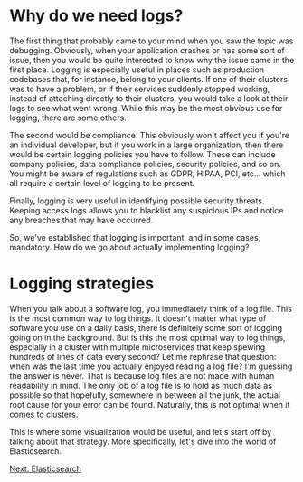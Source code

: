 # Why do we need logs?

The first thing that probably came to your mind when you saw the topic was debugging. Obviously, when your application crashes or has some sort of issue, then you would be quite interested to know why the issue came in the first place. Logging is especially useful in places such as production codebases that, for instance, belong to your clients. If one of their clusters was to have a problem, or if their services suddenly stopped working, instead of attaching directly to their clusters, you would take a look at their logs to see what went wrong. While this may be the most obvious use for logging, there are some others.

The second would be compliance. This obviously won't affect you if you're an individual developer, but if you work in a large organization, then there would be certain logging policies you have to follow. These can include company policies, data compliance policies, security policies, and so on. You might be aware of regulations such as GDPR, HIPAA, PCI, etc... which all require a certain level of logging to be present.

Finally, logging is very useful in identifying possible security threats. Keeping access logs allows you to blacklist any suspicious IPs and notice any breaches that may have occurred.

So, we've established that logging is important, and in some cases, mandatory. How do we go about actually implementing logging?

# Logging strategies

When you talk about a software log, you immediately think of a log file. This is the most common way to log things. It doesn't matter what type of software you use on a daily basis, there is definitely some sort of logging going on in the background. But is this the most optimal way to log things, especially in a cluster with multiple microservices that keep spewing hundreds of lines of data every second? Let me rephrase that question: when was the last time you actually enjoyed reading a log file? I'm guessing the answer is never. That is because log files are not made with human readability in mind. The only job of a log file is to hold as much data as possible so that hopefully, somewhere in between all the junk, the actual root cause for your error can be found. Naturally, this is not optimal when it comes to clusters.

This is where some visualization would be useful, and let's start off by talking about that strategy. More specifically, let's dive into the world of Elasticsearch.

[Next: Elasticsearch]()